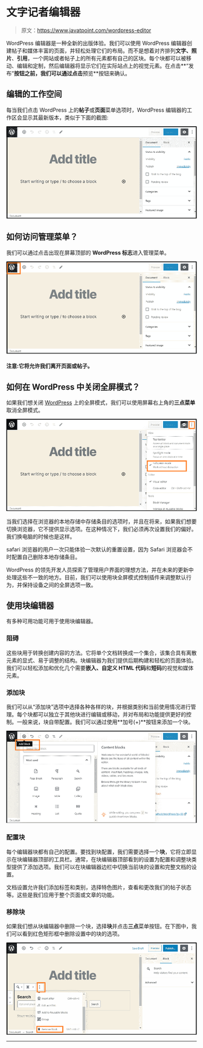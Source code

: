 # 文字记者编辑器

> 原文：<https://www.javatpoint.com/wordpress-editor>

WordPress 编辑器是一种全新的出版体验。我们可以使用 WordPress 编辑器创建帖子和媒体丰富的页面，并轻松处理它们的布局。而不是想着对齐排列**文字、照片**、**引用**，一个网站或者帖子上的所有元素都有自己的区块。每个块都可以被移动、编辑和定制，然后编辑器将显示它们在实际站点上的视觉元素。在点击**“发布”**按钮之前，我们可以通过点击**预览**按钮来确认。

## 编辑的工作空间

每当我们点击 WordPress 上的**帖子**或**页面**菜单选项时，WordPress 编辑器的工作区会显示其最新版本，类似于下面的截图:

![WordPress Editor](img/1298e5724b3b5d333105dd17ad12132b.png)

## 如何访问管理菜单？

我们可以通过点击出现在屏幕顶部的 **WordPress 标志**进入管理菜单。

![WordPress Editor](img/d90d88737a17ec8e0cca89529609e1a1.png)

#### 注意:它将允许我们离开页面或帖子。

## 如何在 WordPress 中关闭全屏模式？

如果我们想关闭 [WordPress](https://www.javatpoint.com/wordpress-tutorial) 上的全屏模式，我们可以使用屏幕右上角的**三点菜单**取消全屏模式。

![WordPress Editor](img/2acb8b9a863cc77f8d042ab02628fa4d.png)

当我们选择在浏览器的本地存储中存储条目的选项时，并且在将来，如果我们想要切换浏览器，它不提供显示选项。在这种情况下，我们必须再次设置我们的偏好。我们换电脑的时候也是这样。

safari 浏览器的用户一次只能体验一次默认的重置设置，因为 Safari 浏览器会不时配置自己删除本地存储条目。

WordPress 的领先开发人员探索了管理用户界面的理想方法，并在未来的更新中处理这些不一致的地方。目前，我们可以使用块全屏模式控制插件来调整默认行为，并保持设备之间的全屏选项一致。

## 使用块编辑器

有多种可用功能可用于使用块编辑器。

### 阻碍

这些块用于转换创建内容的方法。它将单个文档转换成一个集合，该集合具有离散元素的显式、易于调整的结构。块编辑器为我们提供后期构建和轻松的页面体验。我们可以轻松添加和优化几个需要**嵌入、自定义 HTML 代码**和**短码**的视觉和媒体元素。

### 添加块

我们可以从“添加块”选项中选择各种各样的块，并根据类别和当前使用情况进行管理。每个块都可以独立于其他块进行编辑或移动，并对布局和功能提供更好的控制。一般来说，块自带配置。我们可以通过使用**加号(+)**按钮来添加一个块。

![WordPress Editor](img/891cc804f9576812c5c5e7df8e5dfb7b.png)

### 配置块

每个编辑器块都有自己的配置。要找到块配置，我们需要选择一个**块**，它将立即显示在块编辑器顶部的工具栏。通常，在块编辑器顶部看到的设置为配置和调整块类型提供了添加选项。我们可以在块编辑器边栏中切换当前块的设置和完整文档的设置。

文档设置允许我们添加标签和类别，选择特色图片，查看和更改我们的帖子状态等。这些是我们应用于整个页面或文章的功能。

### 移除块

如果我们想从块编辑器中删除一个块，选择**块**并点击**三点**菜单按钮。在下图中，我们可以看到红色矩形框中删除设置中的块的选项。

![WordPress Editor](img/c7949f0b6e4321f6b5137684a1f0276c.png)

* * *